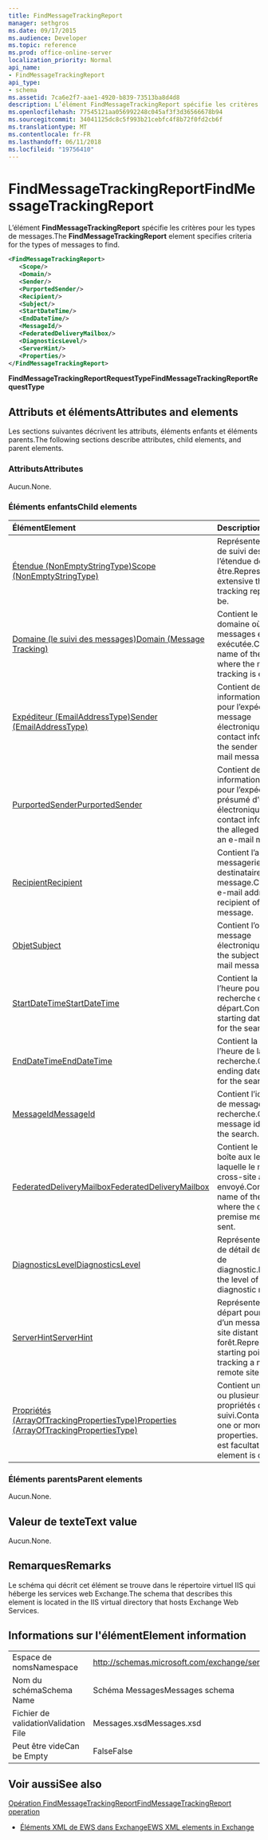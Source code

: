 ```yaml
---
title: FindMessageTrackingReport
manager: sethgros
ms.date: 09/17/2015
ms.audience: Developer
ms.topic: reference
ms.prod: office-online-server
localization_priority: Normal
api_name:
- FindMessageTrackingReport
api_type:
- schema
ms.assetid: 7ca6e2f7-aae1-4920-b839-73513ba8d4d8
description: L’élément FindMessageTrackingReport spécifie les critères pour les types de messages.
ms.openlocfilehash: 77545121aa056992248c045af3f3d36566678b94
ms.sourcegitcommit: 34041125dc8c5f993b21cebfc4f8b72f0fd2cb6f
ms.translationtype: MT
ms.contentlocale: fr-FR
ms.lasthandoff: 06/11/2018
ms.locfileid: "19756410"
---
```

# <a name="findmessagetrackingreport"></a><span data-ttu-id="80fc3-103">FindMessageTrackingReport</span><span class="sxs-lookup"><span data-stu-id="80fc3-103">FindMessageTrackingReport</span></span>

<span data-ttu-id="80fc3-104">L’élément **FindMessageTrackingReport** spécifie les critères pour les types de messages.</span><span class="sxs-lookup"><span data-stu-id="80fc3-104">The **FindMessageTrackingReport** element specifies criteria for the types of messages to find.</span></span> 
  
```xml
<FindMessageTrackingReport>
   <Scope/>
   <Domain/>
   <Sender/>
   <PurportedSender/>
   <Recipient/>
   <Subject/>
   <StartDateTime/>
   <EndDateTime/>
   <MessageId/>
   <FederatedDeliveryMailbox/>
   <DiagnosticsLevel/>
   <ServerHint/>
   <Properties/>
</FindMessageTrackingReport>
```

 <span data-ttu-id="80fc3-105">**FindMessageTrackingReportRequestType**</span><span class="sxs-lookup"><span data-stu-id="80fc3-105">**FindMessageTrackingReportRequestType**</span></span>
## <a name="attributes-and-elements"></a><span data-ttu-id="80fc3-106">Attributs et éléments</span><span class="sxs-lookup"><span data-stu-id="80fc3-106">Attributes and elements</span></span>

<span data-ttu-id="80fc3-107">Les sections suivantes décrivent les attributs, éléments enfants et éléments parents.</span><span class="sxs-lookup"><span data-stu-id="80fc3-107">The following sections describe attributes, child elements, and parent elements.</span></span>
  
### <a name="attributes"></a><span data-ttu-id="80fc3-108">Attributs</span><span class="sxs-lookup"><span data-stu-id="80fc3-108">Attributes</span></span>

<span data-ttu-id="80fc3-109">Aucun.</span><span class="sxs-lookup"><span data-stu-id="80fc3-109">None.</span></span>
  
### <a name="child-elements"></a><span data-ttu-id="80fc3-110">Éléments enfants</span><span class="sxs-lookup"><span data-stu-id="80fc3-110">Child elements</span></span>

|<span data-ttu-id="80fc3-111">**Élément**</span><span class="sxs-lookup"><span data-stu-id="80fc3-111">**Element**</span></span>|<span data-ttu-id="80fc3-112">**Description**</span><span class="sxs-lookup"><span data-stu-id="80fc3-112">**Description**</span></span>|
|:-----|:-----|
|[<span data-ttu-id="80fc3-113">Étendue (NonEmptyStringType)</span><span class="sxs-lookup"><span data-stu-id="80fc3-113">Scope (NonEmptyStringType)</span></span>](scope-nonemptystringtype.md) <br/> |<span data-ttu-id="80fc3-114">Représente le rapport de suivi des messages l’étendue doivent être.</span><span class="sxs-lookup"><span data-stu-id="80fc3-114">Represents how extensive the message tracking report should be.</span></span>  <br/> |
|[<span data-ttu-id="80fc3-115">Domaine (le suivi des messages)</span><span class="sxs-lookup"><span data-stu-id="80fc3-115">Domain (Message Tracking)</span></span>](domain-message-tracking.md) <br/> |<span data-ttu-id="80fc3-116">Contient le nom du domaine où le suivi des messages est exécutée.</span><span class="sxs-lookup"><span data-stu-id="80fc3-116">Contains the name of the domain where the message tracking is executed.</span></span>  <br/> |
|[<span data-ttu-id="80fc3-117">Expéditeur (EmailAddressType)</span><span class="sxs-lookup"><span data-stu-id="80fc3-117">Sender (EmailAddressType)</span></span>](sender-emailaddresstype.md) <br/> |<span data-ttu-id="80fc3-118">Contient des informations de contact pour l’expéditeur du message électronique.</span><span class="sxs-lookup"><span data-stu-id="80fc3-118">Contains contact information for the sender of the e-mail message.</span></span>  <br/> |
|[<span data-ttu-id="80fc3-119">PurportedSender</span><span class="sxs-lookup"><span data-stu-id="80fc3-119">PurportedSender</span></span>](purportedsender.md) <br/> |<span data-ttu-id="80fc3-120">Contient des informations de contact pour l’expéditeur présumé d’un message électronique.</span><span class="sxs-lookup"><span data-stu-id="80fc3-120">Contains contact information for the alleged sender of an e-mail message.</span></span>  <br/> |
|[<span data-ttu-id="80fc3-121">Recipient</span><span class="sxs-lookup"><span data-stu-id="80fc3-121">Recipient</span></span>](recipient.md) <br/> |<span data-ttu-id="80fc3-122">Contient l’adresse de messagerie du destinataire du message.</span><span class="sxs-lookup"><span data-stu-id="80fc3-122">Contains the e-mail address for the recipient of the message.</span></span>  <br/> |
|[<span data-ttu-id="80fc3-123">Objet</span><span class="sxs-lookup"><span data-stu-id="80fc3-123">Subject</span></span>](subject.md) <br/> |<span data-ttu-id="80fc3-124">Contient l’objet du message électronique.</span><span class="sxs-lookup"><span data-stu-id="80fc3-124">Contains the subject of the e-mail message.</span></span>  <br/> |
|[<span data-ttu-id="80fc3-125">StartDateTime</span><span class="sxs-lookup"><span data-stu-id="80fc3-125">StartDateTime</span></span>](startdatetime.md) <br/> |<span data-ttu-id="80fc3-126">Contient la date et l’heure pour la recherche de départ.</span><span class="sxs-lookup"><span data-stu-id="80fc3-126">Contains the starting date and time for the search.</span></span>  <br/> |
|[<span data-ttu-id="80fc3-127">EndDateTime</span><span class="sxs-lookup"><span data-stu-id="80fc3-127">EndDateTime</span></span>](enddatetime.md) <br/> |<span data-ttu-id="80fc3-128">Contient la date et l’heure de la recherche.</span><span class="sxs-lookup"><span data-stu-id="80fc3-128">Contains the ending date and time for the search.</span></span>  <br/> |
|[<span data-ttu-id="80fc3-129">MessageId</span><span class="sxs-lookup"><span data-stu-id="80fc3-129">MessageId</span></span>](messageid.md) <br/> |<span data-ttu-id="80fc3-130">Contient l’identificateur de message pour la recherche.</span><span class="sxs-lookup"><span data-stu-id="80fc3-130">Contains the message identifier for the search.</span></span>  <br/> |
|[<span data-ttu-id="80fc3-131">FederatedDeliveryMailbox</span><span class="sxs-lookup"><span data-stu-id="80fc3-131">FederatedDeliveryMailbox</span></span>](federateddeliverymailbox.md) <br/> |<span data-ttu-id="80fc3-132">Contient le nom de la boîte aux lettres dans laquelle le message cross-site a été envoyé.</span><span class="sxs-lookup"><span data-stu-id="80fc3-132">Contains the name of the mailbox where the cross-premise message was sent.</span></span>  <br/> |
|[<span data-ttu-id="80fc3-133">DiagnosticsLevel</span><span class="sxs-lookup"><span data-stu-id="80fc3-133">DiagnosticsLevel</span></span>](diagnosticslevel.md) <br/> |<span data-ttu-id="80fc3-134">Représente le niveau de détail des rapports de diagnostic.</span><span class="sxs-lookup"><span data-stu-id="80fc3-134">Represents the level of detail for diagnostic reports.</span></span>  <br/> |
|[<span data-ttu-id="80fc3-135">ServerHint</span><span class="sxs-lookup"><span data-stu-id="80fc3-135">ServerHint</span></span>](serverhint.md) <br/> |<span data-ttu-id="80fc3-136">Représente le point de départ pour le suivi d’un message dans un site distant ou d’une forêt.</span><span class="sxs-lookup"><span data-stu-id="80fc3-136">Represents the starting point for tracking a message in a remote site or forest.</span></span>  <br/> |
|[<span data-ttu-id="80fc3-137">Propriétés (ArrayOfTrackingPropertiesType)</span><span class="sxs-lookup"><span data-stu-id="80fc3-137">Properties (ArrayOfTrackingPropertiesType)</span></span>](properties-arrayoftrackingpropertiestype.md) <br/> |<span data-ttu-id="80fc3-138">Contient une liste d’un ou plusieurs des propriétés de suivi.</span><span class="sxs-lookup"><span data-stu-id="80fc3-138">Contains a list of one or more tracking properties.</span></span> <span data-ttu-id="80fc3-139">Cet élément est facultatif.</span><span class="sxs-lookup"><span data-stu-id="80fc3-139">This element is optional.</span></span>  <br/> |
   
### <a name="parent-elements"></a><span data-ttu-id="80fc3-140">Éléments parents</span><span class="sxs-lookup"><span data-stu-id="80fc3-140">Parent elements</span></span>

<span data-ttu-id="80fc3-141">Aucun.</span><span class="sxs-lookup"><span data-stu-id="80fc3-141">None.</span></span>
  
## <a name="text-value"></a><span data-ttu-id="80fc3-142">Valeur de texte</span><span class="sxs-lookup"><span data-stu-id="80fc3-142">Text value</span></span>

<span data-ttu-id="80fc3-143">Aucun.</span><span class="sxs-lookup"><span data-stu-id="80fc3-143">None.</span></span>
  
## <a name="remarks"></a><span data-ttu-id="80fc3-144">Remarques</span><span class="sxs-lookup"><span data-stu-id="80fc3-144">Remarks</span></span>

<span data-ttu-id="80fc3-145">Le schéma qui décrit cet élément se trouve dans le répertoire virtuel IIS qui héberge les services web Exchange.</span><span class="sxs-lookup"><span data-stu-id="80fc3-145">The schema that describes this element is located in the IIS virtual directory that hosts Exchange Web Services.</span></span>
  
## <a name="element-information"></a><span data-ttu-id="80fc3-146">Informations sur l'élément</span><span class="sxs-lookup"><span data-stu-id="80fc3-146">Element information</span></span>

|||
|:-----|:-----|
|<span data-ttu-id="80fc3-147">Espace de noms</span><span class="sxs-lookup"><span data-stu-id="80fc3-147">Namespace</span></span>  <br/> |http://schemas.microsoft.com/exchange/services/2006/messages  <br/> |
|<span data-ttu-id="80fc3-148">Nom du schéma</span><span class="sxs-lookup"><span data-stu-id="80fc3-148">Schema Name</span></span>  <br/> |<span data-ttu-id="80fc3-149">Schéma Messages</span><span class="sxs-lookup"><span data-stu-id="80fc3-149">Messages schema</span></span>  <br/> |
|<span data-ttu-id="80fc3-150">Fichier de validation</span><span class="sxs-lookup"><span data-stu-id="80fc3-150">Validation File</span></span>  <br/> |<span data-ttu-id="80fc3-151">Messages.xsd</span><span class="sxs-lookup"><span data-stu-id="80fc3-151">Messages.xsd</span></span>  <br/> |
|<span data-ttu-id="80fc3-152">Peut être vide</span><span class="sxs-lookup"><span data-stu-id="80fc3-152">Can be Empty</span></span>  <br/> |<span data-ttu-id="80fc3-153">False</span><span class="sxs-lookup"><span data-stu-id="80fc3-153">False</span></span>  <br/> |
   
## <a name="see-also"></a><span data-ttu-id="80fc3-154">Voir aussi</span><span class="sxs-lookup"><span data-stu-id="80fc3-154">See also</span></span>



[<span data-ttu-id="80fc3-155">Opération FindMessageTrackingReport</span><span class="sxs-lookup"><span data-stu-id="80fc3-155">FindMessageTrackingReport operation</span></span>](findmessagetrackingreport-operation.md)


- [<span data-ttu-id="80fc3-156">Éléments XML de EWS dans Exchange</span><span class="sxs-lookup"><span data-stu-id="80fc3-156">EWS XML elements in Exchange</span></span>](ews-xml-elements-in-exchange.md)

